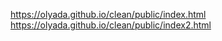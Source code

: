 https://olyada.github.io/clean/public/index.html
https://olyada.github.io/clean/public/index2.html

